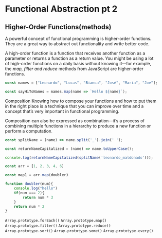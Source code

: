# Functional Abstraction pt 2

## Higher-Order Functions(methods)

A powerful concept of functional programming is higher-order functions. They are a great way to abstract out functionality and write better code.

A high-order function is a function that receives another function as a parameter or returns a function as a return value. You might be using a lot of high-order functions on a daily basis without knowing it—for example, the _map, filter and reduce_ methods from JavaScript are higher-order functions.

```js
const names = ["Leonardo", "Lucas", "Bianca", "José", "Maria", "Joe"];

const sayHiToNames = names.map(name => `Hello ${name}`);
```
Composition
Knowing how to compose your functions and how to put them in the right place is a technique that you can improve over time and a concept that’s very important in functional programming.

Composition can also be expressed as combination—it’s a process of combining multiple functions in a hierarchy to produce a new function or perform a computation.

```js
const splitName = (name) => name.split('_').join(' ');

const returnNameCapitalized = (name) => name.toUpperCase();

console.log(returnNameCapitalized(splitName('leonardo_maldonado')));
```


```js 
const arr = [1, 2, 3, 4, 6]

const map1 = arr.map(doubler)

function doubler(num){
    console.log("hello")
    if(num === 2){
        return num * 3
    }
    return num * 2
}

```

`Array.prototype.forEach()`
`Array.prototype.map()`
`Array.prototype.filter()`
`Array.prototype.reduce()`
`Array.prototype.sort()`
`Array.prototype.some()`
`Array.prototype.every()`